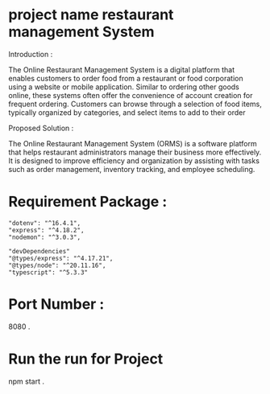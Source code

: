 # project name restaurant management System 

Introduction  : 

The Online Restaurant Management System is a digital platform that enables customers to order food from a restaurant or food corporation using a website or mobile application. Similar to ordering other goods online, these systems often offer the convenience of account creation for frequent ordering. Customers can browse through a selection of food items, typically organized by categories, and select items to add to their order

Proposed Solution : 

The Online Restaurant Management System (ORMS) is a software platform that helps restaurant administrators manage their business more effectively. It is designed to improve efficiency and organization by assisting with tasks such as order management, inventory tracking, and employee scheduling.



# Requirement Package  : 
    "dotenv": "^16.4.1",
    "express": "^4.18.2",
    "nodemon": "^3.0.3",

    "devDependencies"
    "@types/express": "^4.17.21",
    "@types/node": "^20.11.16",
    "typescript": "^5.3.3"
    

# Port Number : 
8080 .

# Run the run for Project 
npm start .






